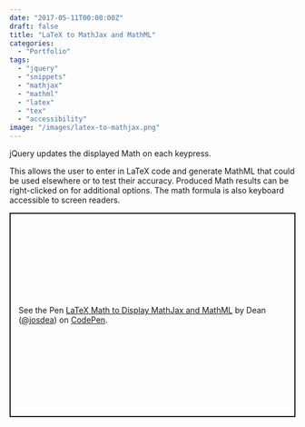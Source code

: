 ```yaml
---
date: "2017-05-11T00:00:00Z"
draft: false
title: "LaTeX to MathJax and MathML"
categories:
  - "Portfolio"
tags:
  - "jquery"
  - "snippets"
  - "mathjax"
  - "mathml"
  - "latex"
  - "tex"
  - "accessibility"
image: "/images/latex-to-mathjax.png"
---
```


jQuery updates the displayed Math on each keypress.

<!--more-->

This allows the user to enter in LaTeX code and generate MathML that could be used elsewhere or to test their accuracy. Produced Math results can be right-clicked on for additional options. The math formula is also keyboard accessible to screen readers.

<p class="codepen" data-height="360" data-default-tab="js,result" data-slug-hash="wWKyaO" data-user="josdea" style="height: 360px; box-sizing: border-box; display: flex; align-items: center; justify-content: center; border: 2px solid; margin: 1em 0; padding: 1em;">
  <span>See the Pen <a href="https://codepen.io/josdea/pen/wWKyaO">
  LaTeX Math to Display MathJax  and MathML</a> by Dean (<a href="https://codepen.io/josdea">@josdea</a>)
  on <a href="https://codepen.io">CodePen</a>.</span>
</p>
<script async src="https://cpwebassets.codepen.io/assets/embed/ei.js"></script>
